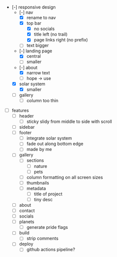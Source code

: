 * [-] responsive design
    * [-] nav
        * [x] rename to nav
        * [x] top bar
            * [x] no socials
            * [x] title left (no trail)
            * [x] page links right (no prefix)
        * [ ] text bigger
    * [-] landing page
        * [x] central
        * [ ] smaller
    * [-] about
        * [x] narrow text
        * [ ] hope -> use
    * [x] solar system
        * [x] smaller
    * [ ] gallery
        * [ ] column too thin
* [ ] features
    * [ ] header
        * [ ] sticky slidy from middle to side with scroll
    * [ ] sidebar
    * [ ] footer
        * [ ] integrate solar system
        * [ ] fade out along bottom edge
        * [ ] made by me
    * [ ] gallery
        * [ ] sections
            * [ ] nature
            * [ ] pets
        * [ ] column formatting on all screen sizes
        * [ ] thumbnails
        * [ ] metadata
            * [ ] title of project
            * [ ] tiny desc
    * [ ] about
    * [ ] contact
    * [ ] socials
    * [ ] planets
        * [ ] generate pride flags
    * [ ] build
        * [ ] strip comments
    * [ ] deploy
        * [ ] github actions pipeline?
